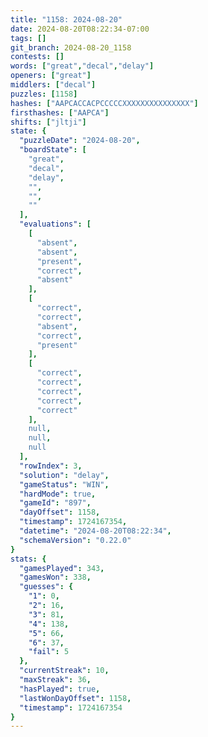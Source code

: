 ```yaml
---
title: "1158: 2024-08-20"
date: 2024-08-20T08:22:34-07:00
tags: []
git_branch: 2024-08-20_1158
contests: []
words: ["great","decal","delay"]
openers: ["great"]
middlers: ["decal"]
puzzles: [1158]
hashes: ["AAPCACCACPCCCCCXXXXXXXXXXXXXXX"]
firsthashes: ["AAPCA"]
shifts: ["jltji"]
state: {
  "puzzleDate": "2024-08-20",
  "boardState": [
    "great",
    "decal",
    "delay",
    "",
    "",
    ""
  ],
  "evaluations": [
    [
      "absent",
      "absent",
      "present",
      "correct",
      "absent"
    ],
    [
      "correct",
      "correct",
      "absent",
      "correct",
      "present"
    ],
    [
      "correct",
      "correct",
      "correct",
      "correct",
      "correct"
    ],
    null,
    null,
    null
  ],
  "rowIndex": 3,
  "solution": "delay",
  "gameStatus": "WIN",
  "hardMode": true,
  "gameId": "897",
  "dayOffset": 1158,
  "timestamp": 1724167354,
  "datetime": "2024-08-20T08:22:34",
  "schemaVersion": "0.22.0"
}
stats: {
  "gamesPlayed": 343,
  "gamesWon": 338,
  "guesses": {
    "1": 0,
    "2": 16,
    "3": 81,
    "4": 138,
    "5": 66,
    "6": 37,
    "fail": 5
  },
  "currentStreak": 10,
  "maxStreak": 36,
  "hasPlayed": true,
  "lastWonDayOffset": 1158,
  "timestamp": 1724167354
}
---
```

<!-- more -->
